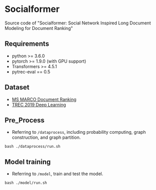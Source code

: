 # Socialformer
Source code of "Socialformer: Social Network Inspired Long Document Modeling for Document Ranking"

## Requirements
+ python >= 3.6.0
+ pytorch >= 1.9.0 (with GPU support)
+ Transformers >= 4.5.1
+ pytrec-eval == 0.5

## Dataset
+ [MS MARCO Document Ranking](https://github.com/microsoft/MSMARCO-Document-Ranking)
+ [TREC 2019 Deep Learning](https://microsoft.github.io/msmarco/TREC-Deep-Learning-2019.html)

## Pre_Process
+ Referring to `/dataprocess`, including probability computing, graph construction, and graph partition.

```
bash ./dataprocess/run.sh
```

## Model training

+ Referring to `/model`, train and test the model.

```
bash ./model/run.sh
```

